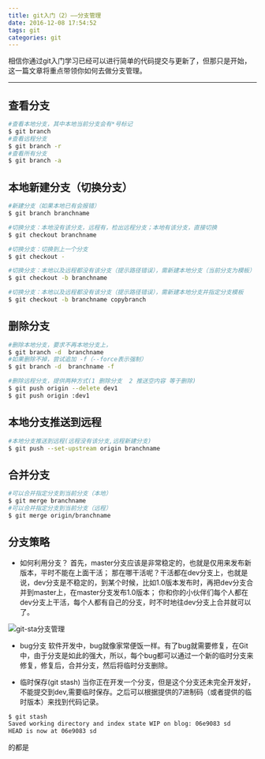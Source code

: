```yaml
---
title: git入门（2）——分支管理
date: 2016-12-08 17:54:52
tags: git
categories: git
---
```


相信你通过git入门学习已经可以进行简单的代码提交与更新了，但那只是开始，这一篇文章将重点带领你如何去做分支管理。

<!--more-->

---
## 查看分支
``` bash
#查看本地分支，其中本地当前分支会有*号标记
$ git branch
#查看远程分支
$ git branch -r
#查看所有分支
$ git branch -a
```

## 本地新建分支（切换分支）
``` bash
#新建分支（如果本地已有会报错）
$ git branch branchname

#切换分支：本地没有该分支，远程有，检出远程分支；本地有该分支，直接切换
$ git checkout branchname

#切换分支：切换到上一个分支
$ git checkout -

#切换分支：本地以及远程都没有该分支（提示路径错误），需新建本地分支（当前分支为模板）
$ git checkout -b branchname

#切换分支：本地以及远程都没有该分支（提示路径错误），需新建本地分支并指定分支模板
$ git checkout -b branchname copybranch

```

## 删除分支
``` bash
#删除本地分支，要求不再本地分支上，
$ git branch -d  branchname
#如果删除不掉，尝试追加 -f（--force表示强制）
$ git branch -d  branchname -f

#删除远程分支，提供两种方式(1 删除分支  2 推送空内容 等于删除)
$ git push origin --delete dev1
$ git push origin :dev1
```

## 本地分支推送到远程
``` bash
#本地分支推送到远程(远程没有该分支,远程新建分支)
$ git push --set-upstream origin branchname
```

## 合并分支
``` bash
#可以合并指定分支到当前分支（本地）
$ git merge branchname
#可以合并指定分支到当前分支（远程）
$ git merge origin/branchname
```



## 分支策略
* 如何利用分支？
首先，master分支应该是非常稳定的，也就是仅用来发布新版本，平时不能在上面干活；
那在哪干活呢？干活都在dev分支上，也就是说，dev分支是不稳定的，到某个时候，比如1.0版本发布时，再把dev分支合并到master上，在master分支发布1.0版本；
你和你的小伙伴们每个人都在dev分支上干活，每个人都有自己的分支，时不时地往dev分支上合并就可以了。

![git-sta分支管理](/blog/img/git-sta.png)

* bug分支
软件开发中，bug就像家常便饭一样。有了bug就需要修复，在Git中，由于分支是如此的强大，所以，每个bug都可以通过一个新的临时分支来修复，修复后，合并分支，然后将临时分支删除。

* 临时保存(git stash) 
当你正在开发一个分支，但是这个分支还未完全开发好，不能提交到dev,需要临时保存。之后可以根据提供的7进制码（或者提供的临时版本）来找到代码记录。
``` bash
$ git stash
Saved working directory and index state WIP on blog: 06e9083 sd
HEAD is now at 06e9083 sd

```
的都是